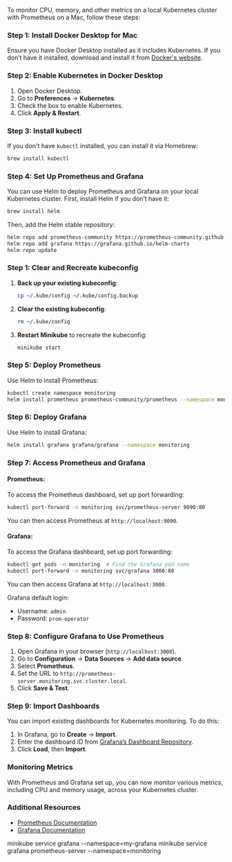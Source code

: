 
To monitor CPU, memory, and other metrics on a local Kubernetes cluster with Prometheus on a Mac, follow these steps:

### Step 1: Install Docker Desktop for Mac
Ensure you have Docker Desktop installed as it includes Kubernetes. If you don’t have it installed, download and install it from [Docker's website](https://www.docker.com/products/docker-desktop).

### Step 2: Enable Kubernetes in Docker Desktop
1. Open Docker Desktop.
2. Go to **Preferences** -> **Kubernetes**.
3. Check the box to enable Kubernetes.
4. Click **Apply & Restart**.

### Step 3: Install kubectl
If you don't have `kubectl` installed, you can install it via Homebrew:
```sh
brew install kubectl
```

### Step 4: Set Up Prometheus and Grafana
You can use Helm to deploy Prometheus and Grafana on your local Kubernetes cluster. First, install Helm if you don’t have it:
```sh
brew install helm
```

Then, add the Helm stable repository:
```sh
helm repo add prometheus-community https://prometheus-community.github.io/helm-charts
helm repo add grafana https://grafana.github.io/helm-charts
helm repo update
```
### Step 1: Clear and Recreate kubeconfig
1. **Back up your existing kubeconfig**:
    ```sh
    cp ~/.kube/config ~/.kube/config.backup
    ```
2. **Clear the existing kubeconfig**:
    ```sh
    rm ~/.kube/config
    ```
3. **Restart Minikube** to recreate the kubeconfig:
    ```sh
    minikube start
    ```



### Step 5: Deploy Prometheus
Use Helm to install Prometheus:
```sh
kubectl create namespace monitoring
helm install prometheus prometheus-community/prometheus --namespace monitoring
```

### Step 6: Deploy Grafana
Use Helm to install Grafana:
```sh
helm install grafana grafana/grafana --namespace monitoring
```

### Step 7: Access Prometheus and Grafana
#### Prometheus:
To access the Prometheus dashboard, set up port forwarding:
```sh
kubectl port-forward -n monitoring svc/prometheus-server 9090:80
```
You can then access Prometheus at `http://localhost:9090`.

#### Grafana:
To access the Grafana dashboard, set up port forwarding:
```sh
kubectl get pods -n monitoring  # Find the Grafana pod name
kubectl port-forward -n monitoring svc/grafana 3000:80
```
You can then access Grafana at `http://localhost:3000`.

Grafana default login:
- Username: `admin`
- Password: `prom-operator`

### Step 8: Configure Grafana to Use Prometheus
1. Open Grafana in your browser (`http://localhost:3000`).
2. Go to **Configuration** -> **Data Sources** -> **Add data source**.
3. Select **Prometheus**.
4. Set the URL to `http://prometheus-server.monitoring.svc.cluster.local`.
5. Click **Save & Test**.

### Step 9: Import Dashboards
You can import existing dashboards for Kubernetes monitoring. To do this:
1. In Grafana, go to **Create** -> **Import**.
2. Enter the dashboard ID from [Grafana’s Dashboard Repository](https://grafana.com/grafana/dashboards/).
3. Click **Load**, then **Import**.

### Monitoring Metrics
With Prometheus and Grafana set up, you can now monitor various metrics, including CPU and memory usage, across your Kubernetes cluster.

### Additional Resources
- [Prometheus Documentation](https://prometheus.io/docs/introduction/overview/)
- [Grafana Documentation](https://grafana.com/docs/grafana/latest/)

minikube service grafana --namespace=my-grafana
 minikube service grafana prometheus-server --namespace=monitoring



